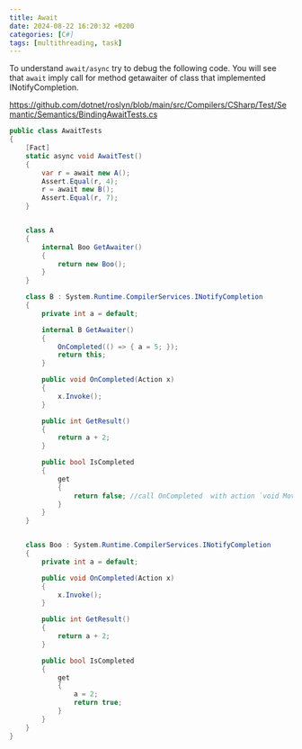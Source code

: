 ```yaml
---
title: Await
date: 2024-08-22 16:20:32 +0200
categories: [C#]
tags: [multithreading, task]
---
```


To understand `await/async` try to debug  the  following code. 
You will see that `await`  imply call for method getawaiter of class  that implemented INotifyCompletion.  

 <https://github.com/dotnet/roslyn/blob/main/src/Compilers/CSharp/Test/Semantic/Semantics/BindingAwaitTests.cs>

```csharp
public class AwaitTests
{
    [Fact]
    static async void AwaitTest()
    {
        var r = await new A();
        Assert.Equal(r, 4);
        r = await new B();
        Assert.Equal(r, 7);
    }


    class A
    {
        internal Boo GetAwaiter()
        {
            return new Boo();
        }
    }

    class B : System.Runtime.CompilerServices.INotifyCompletion
    {
        private int a = default;

        internal B GetAwaiter()
        {
            OnCompleted(() => { a = 5; });
            return this;
        }

        public void OnCompleted(Action x)
        {
            x.Invoke();
        }

        public int GetResult()
        {
            return a + 2;
        }

        public bool IsCompleted
        {
            get
            {
                return false; //call OnCompleted  with action `void MoveNext()`
            }
        }
    }


    class Boo : System.Runtime.CompilerServices.INotifyCompletion
    {
        private int a = default;

        public void OnCompleted(Action x)
        {
            x.Invoke();
        }

        public int GetResult()
        {
            return a + 2;
        }

        public bool IsCompleted
        {
            get
            {
                a = 2;
                return true;
            }
        }
    }
}

```
